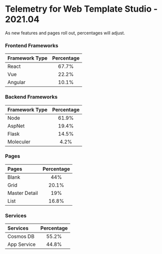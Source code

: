 # Telemetry for Web Template Studio - 2021.04

As new features and pages roll out, percentages  will adjust.

### Frontend Frameworks

|Framework Type|Percentage|
|:---|:---:|
|React|67.7%|
|Vue|22.2%|
|Angular|10.1%|

### Backend Frameworks

|Framework Type|Percentage|
|:---|:---:|
|Node|61.9%|
|AspNet|19.4%|
|Flask|14.5%|
|Moleculer|4.2%|

### Pages

|Pages|Percentage|
|:---|:---:|
|Blank|44%|
|Grid|20.1%|
|Master Detail|19%|
|List|16.8%|

### Services

|Services|Percentage|
|:---|:---:|
|Cosmos DB|55.2%|
|App Service|44.8%|


